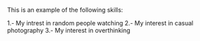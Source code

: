 This is an example of the following skills:

1.- My intrest in random people watching
2.- My interest in casual photography
3.- My interest in overthinking